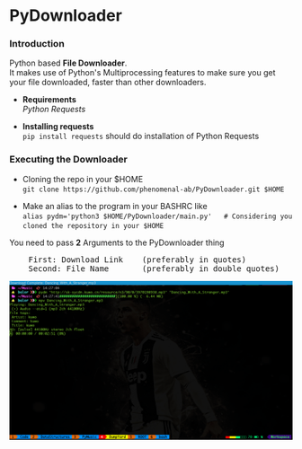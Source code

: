 # PyDownloader

### Introduction

Python based **File Downloader**.<br/>
It makes use of Python's Multiprocessing features to make sure
you get your file downloaded, faster than other downloaders.

* **Requirements** <br/>
    _Python Requests_

- **Installing requests**<br/>
    `pip install requests` should do installation of Python Requests

### Executing the Downloader
- Cloning the repo in your $HOME <br/>
`git clone https://github.com/phenomenal-ab/PyDownloader.git $HOME`

- Make an alias to the program in your BASHRC like <br/>
`alias pydm='python3 $HOME/PyDownloader/main.py'   # Considering you cloned the repository in your $HOME`

You need to pass <b>2</b> Arguments to the PyDownloader thing 
<pre>
    First: Download Link    (preferably in quotes)
    Second: File Name       (preferably in double quotes)
</pre>

![PyDownloader Working](./pydm.png)
